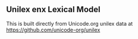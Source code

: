 Unilex enx Lexical Model
----------------------

This is built directly from Unicode.org unilex data at
https://github.com/unicode-org/unilex
